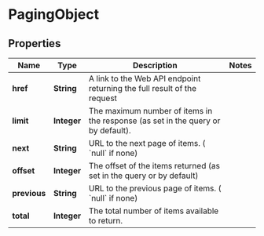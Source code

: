 

# PagingObject

## Properties

Name | Type | Description | Notes
------------ | ------------- | ------------- | -------------
**href** | **String** | A link to the Web API endpoint returning the full result of the request  | 
**limit** | **Integer** | The maximum number of items in the response (as set in the query or by default).  | 
**next** | **String** | URL to the next page of items. ( &#x60;null&#x60; if none)  | 
**offset** | **Integer** | The offset of the items returned (as set in the query or by default)  | 
**previous** | **String** | URL to the previous page of items. ( &#x60;null&#x60; if none)  | 
**total** | **Integer** | The total number of items available to return.  | 



